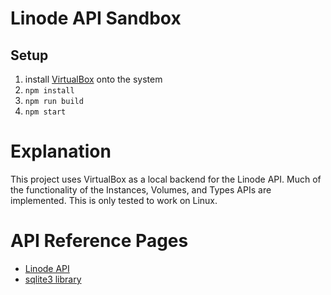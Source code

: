 # Linode API Sandbox

## Setup

1. install [VirtualBox](https://www.virtualbox.org/wiki/Downloads) onto the system
1. `npm install`
1. `npm run build`
1. `npm start`

# Explanation

This project uses VirtualBox as a local backend for the Linode API. Much of the functionality of the Instances, Volumes, and Types APIs are implemented. This is only tested to work on Linux.

# API Reference Pages

- [Linode API](https://www.linode.com/docs/api/)
- [sqlite3 library](https://github.com/mapbox/node-sqlite3/wiki/API)
